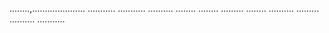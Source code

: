 ........,.....................
...........
...........
..........
........
........
.........
........
..........
.........
..........
...........
